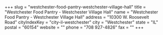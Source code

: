 +++
slug = "westchester-food-pantry-westchester-village-hall"
title = "Westchester Food Pantry - Westchester Village Hall"
name = "Westchester Food Pantry - Westchester Village Hall"
address = "10300 W. Roosevelt Road"
cityIndexKey = "city-il-westchester"
city = "Westchester"
state = "IL"
postal = "60154"
website = ""
phone = "708 927-4826"
fax = ""
+++
